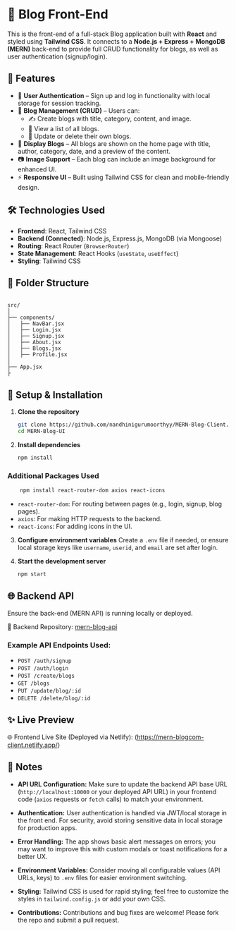 # 📝 Blog Front-End

This is the front-end of a full-stack Blog application built with **React** and styled using **Tailwind CSS**. It connects to a **Node.js + Express + MongoDB (MERN)** back-end to provide full CRUD functionality for blogs, as well as user authentication (signup/login).

## 🚀 Features

- 🔐 **User Authentication** – Sign up and log in functionality with local storage for session tracking.
- 📰 **Blog Management (CRUD)** – Users can:
  - ✍️ Create blogs with title, category, content, and image.
  - 🧾 View a list of all blogs.
  - 🔧 Update or delete their own blogs.
- 📅 **Display Blogs** – All blogs are shown on the home page with title, author, category, date, and a preview of the content.
- 📷 **Image Support** – Each blog can include an image background for enhanced UI.
- ⚡ **Responsive UI** – Built using Tailwind CSS for clean and mobile-friendly design.

## 🛠️ Technologies Used

- **Frontend**: React, Tailwind CSS
- **Backend (Connected)**: Node.js, Express.js, MongoDB (via Mongoose)
- **Routing**: React Router (`BrowserRouter`)
- **State Management**: React Hooks (`useState`, `useEffect`)
- **Styling**: Tailwind CSS

## 📁 Folder Structure

```

src/
│
├── components/
│   ├── NavBar.jsx
│   ├── Login.jsx
│   ├── Signup.jsx
│   ├── About.jsx
│   ├── Blogs.jsx
│   ├── Profile.jsx
│
├── App.jsx
├

````

## 🔧 Setup & Installation

1. **Clone the repository**
   ```bash
   git clone https://github.com/nandhinigurumoorthyy/MERN-Blog-Client.git
   cd MERN-Blog-UI
    ```
2. **Install dependencies**

   ```bash
   npm install
    ```

### Additional Packages Used

```bash
    npm install react-router-dom axios react-icons
   ```

* `react-router-dom`: For routing between pages (e.g., login, signup, blog pages).
* `axios`: For making HTTP requests to the backend.
* `react-icons`: For adding icons in the UI.

3. **Configure environment variables**
   Create a `.env` file if needed, or ensure local storage keys like `username`, `userid`, and `email` are set after login.

4. **Start the development server**

   ```bash
   npm start
   ```

## 🌐 Backend API

Ensure the back-end (MERN API) is running locally or deployed.

🔗 Backend Repository: [mern-blog-api](https://github.com/nandhinigurumoorthyy/MERN-Blog-API.git)


### Example API Endpoints Used:

* `POST /auth/signup`
* `POST /auth/login`
* `POST /create/blogs`
* `GET /blogs`
* `PUT /update/blog/:id`
* `DELETE /delete/blog/:id`

## ✨ Live Preview

🌐 Frontend Live Site (Deployed via Netlify): (https://mern-blogcom-client.netlify.app/)


## 📝 Notes

* **API URL Configuration:**
  Make sure to update the backend API base URL (`http://localhost:10000` or your deployed API URL) in your frontend code (`axios` requests or `fetch` calls) to match your environment.

* **Authentication:**
  User authentication is handled via JWT/local storage in the front end. For security, avoid storing sensitive data in local storage for production apps.

* **Error Handling:**
  The app shows basic alert messages on errors; you may want to improve this with custom modals or toast notifications for a better UX.

* **Environment Variables:**
  Consider moving all configurable values (API URLs, keys) to `.env` files for easier environment switching.

* **Styling:**
  Tailwind CSS is used for rapid styling; feel free to customize the styles in `tailwind.config.js` or add your own CSS.

* **Contributions:**
  Contributions and bug fixes are welcome! Please fork the repo and submit a pull request.



